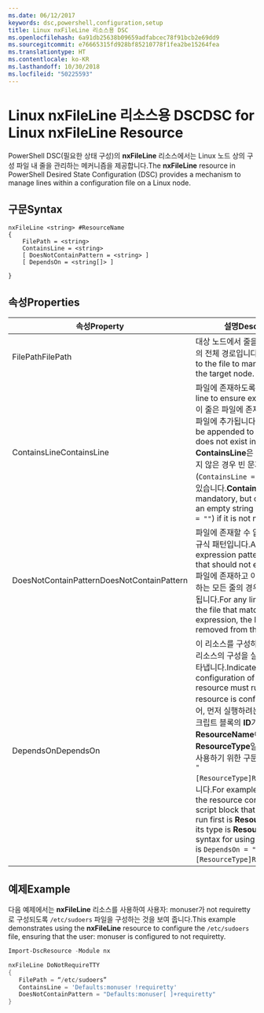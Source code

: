 ```yaml
---
ms.date: 06/12/2017
keywords: dsc,powershell,configuration,setup
title: Linux nxFileLine 리소스용 DSC
ms.openlocfilehash: 6a91db25638b09659adfabcec78f91bcb2e69dd9
ms.sourcegitcommit: e76665315fd928bf85210778f1fea2be15264fea
ms.translationtype: HT
ms.contentlocale: ko-KR
ms.lasthandoff: 10/30/2018
ms.locfileid: "50225593"
---
```

# <a name="dsc-for-linux-nxfileline-resource"></a><span data-ttu-id="08952-103">Linux nxFileLine 리소스용 DSC</span><span class="sxs-lookup"><span data-stu-id="08952-103">DSC for Linux nxFileLine Resource</span></span>

<span data-ttu-id="08952-104">PowerShell DSC(필요한 상태 구성)의 **nxFileLine** 리소스에서는 Linux 노드 상의 구성 파일 내 줄을 관리하는 메커니즘을 제공합니다.</span><span class="sxs-lookup"><span data-stu-id="08952-104">The **nxFileLine** resource in PowerShell Desired State Configuration (DSC) provides a mechanism to manage lines within a configuration file on a Linux node.</span></span>

## <a name="syntax"></a><span data-ttu-id="08952-105">구문</span><span class="sxs-lookup"><span data-stu-id="08952-105">Syntax</span></span>

```
nxFileLine <string> #ResourceName
{
    FilePath = <string>
    ContainsLine = <string>
    [ DoesNotContainPattern = <string> ]
    [ DependsOn = <string[]> ]

}
```

## <a name="properties"></a><span data-ttu-id="08952-106">속성</span><span class="sxs-lookup"><span data-stu-id="08952-106">Properties</span></span>

|  <span data-ttu-id="08952-107">속성</span><span class="sxs-lookup"><span data-stu-id="08952-107">Property</span></span> |  <span data-ttu-id="08952-108">설명</span><span class="sxs-lookup"><span data-stu-id="08952-108">Description</span></span> |
|---|---|
| <span data-ttu-id="08952-109">FilePath</span><span class="sxs-lookup"><span data-stu-id="08952-109">FilePath</span></span>| <span data-ttu-id="08952-110">대상 노드에서 줄을 관리하는 파일의 전체 경로입니다.</span><span class="sxs-lookup"><span data-stu-id="08952-110">The full path to the file to manage lines in on the target node.</span></span>|
| <span data-ttu-id="08952-111">ContainsLine</span><span class="sxs-lookup"><span data-stu-id="08952-111">ContainsLine</span></span>| <span data-ttu-id="08952-112">파일에 존재하도록 할 줄입니다.</span><span class="sxs-lookup"><span data-stu-id="08952-112">A line to ensure exists in the file.</span></span> <span data-ttu-id="08952-113">이 줄은 파일에 존재하지 않는 경우 파일에 추가됩니다.</span><span class="sxs-lookup"><span data-stu-id="08952-113">This line will be appended to the file if it does not exist in the file.</span></span> <span data-ttu-id="08952-114">**ContainsLine**은 필수지만 필요하지 않은 경우 빈 문자열(`ContainsLine = ""`)로 설정할 수 있습니다.</span><span class="sxs-lookup"><span data-stu-id="08952-114">**ContainsLine** is mandatory, but can be set to an empty string (`ContainsLine = ""`) if it is not needed.</span></span>|
| <span data-ttu-id="08952-115">DoesNotContainPattern</span><span class="sxs-lookup"><span data-stu-id="08952-115">DoesNotContainPattern</span></span>| <span data-ttu-id="08952-116">파일에 존재할 수 없는 줄에 대한 정규식 패턴입니다.</span><span class="sxs-lookup"><span data-stu-id="08952-116">A regular expression pattern for lines that should not exist in the file.</span></span> <span data-ttu-id="08952-117">파일에 존재하고 이 정규식과 일치하는 모든 줄의 경우 파일에서 제거됩니다.</span><span class="sxs-lookup"><span data-stu-id="08952-117">For any lines that exist in the file that match this regular expression, the line will be removed from the file.</span></span>|
| <span data-ttu-id="08952-118">DependsOn</span><span class="sxs-lookup"><span data-stu-id="08952-118">DependsOn</span></span> | <span data-ttu-id="08952-119">이 리소스를 구성하려면 먼저 다른 리소스의 구성을 실행해야 함을 나타냅니다.</span><span class="sxs-lookup"><span data-stu-id="08952-119">Indicates that the configuration of another resource must run before this resource is configured.</span></span> <span data-ttu-id="08952-120">예를 들어, 먼저 실행하려는 리소스 구성 스크립트 블록의 **ID**가 **ResourceName**이고 해당 형식이 **ResourceType**일 경우, 이 속성을 사용하기 위한 구문은 `DependsOn = "[ResourceType]ResourceName"`입니다.</span><span class="sxs-lookup"><span data-stu-id="08952-120">For example, if the **ID** of the resource configuration script block that you want to run first is **ResourceName** and its type is **ResourceType**, the syntax for using this property is `DependsOn = "[ResourceType]ResourceName"`.</span></span>|

## <a name="example"></a><span data-ttu-id="08952-121">예제</span><span class="sxs-lookup"><span data-stu-id="08952-121">Example</span></span>

<span data-ttu-id="08952-122">다음 예제에서는 **nxFileLine** 리소스를 사용하여 사용자: monuser가 not requiretty로 구성되도록 `/etc/sudoers` 파일을 구성하는 것을 보여 줍니다.</span><span class="sxs-lookup"><span data-stu-id="08952-122">This example demonstrates using the **nxFileLine** resource to configure the `/etc/sudoers` file, ensuring that the user: monuser is configured to not requiretty.</span></span>

```powershell
Import-DscResource -Module nx

nxFileLine DoNotRequireTTY
{
   FilePath = “/etc/sudoers”
   ContainsLine = 'Defaults:monuser !requiretty'
   DoesNotContainPattern = "Defaults:monuser[ ]+requiretty"
}
```